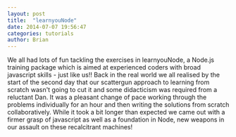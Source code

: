 ```yaml
---
layout: post
title:  "learnyouNode"
date: 2014-07-07 19:56:47
categories: tutorials
author: Brian
---
```


We all had lots of fun tackling the exercises in learnyouNode, a Node.js training package which is aimed at experienced coders with broad javascript skills - just like us!! Back in the real world we all realised by the start of the second day that our scattergun approach to learning from scratch wasn't going to cut it and some didacticism was required from a reluctant Dan. It was a pleasant change of pace working through the problems individually for an hour and then writing the solutions from scratch collaboratively. While it took a bit longer than expected we came out with a firmer grasp of javascript as well as a foundation in Node, new weapons in our assault on these recalcitrant machines!
